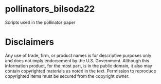 # pollinators_bilsoda22
Scripts used in the pollinator paper

# Disclaimers
Any use of trade, firm, or product names is for descriptive purposes only and does not imply endorsement by the U.S. Government. Although this information product, for the most part, is in the public domain, it also may contain copyrighted materials as noted in the text. Permission to reproduce copyrighted items must be secured from the copyright owner.

